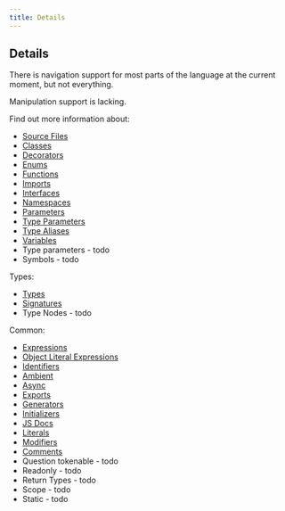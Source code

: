 ```yaml
---
title: Details
---
```


## Details

There is navigation support for most parts of the language at the current moment, but not everything.

Manipulation support is lacking.

Find out more information about:

* [Source Files](source-files)
* [Classes](classes)
* [Decorators](decorators)
* [Enums](enums)
* [Functions](functions)
* [Imports](imports)
* [Interfaces](interfaces)
* [Namespaces](namespaces)
* [Parameters](parameters)
* [Type Parameters](type-parameters)
* [Type Aliases](type-aliases)
* [Variables](variables)
* Type parameters - todo
* Symbols - todo

Types:

* [Types](types)
* [Signatures](signatures)
* Type Nodes - todo

Common:

* [Expressions](expressions)
* [Object Literal Expressions](object-literal-expressions)
* [Identifiers](identifiers)
* [Ambient](ambient)
* [Async](async)
* [Exports](exports)
* [Generators](generators)
* [Initializers](initializers)
* [JS Docs](documentation)
* [Literals](literals)
* [Modifiers](modifiers)
* [Comments](comments)
* Question tokenable - todo
* Readonly - todo
* Return Types - todo
* Scope - todo
* Static - todo
